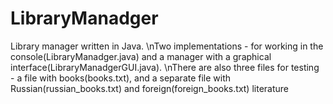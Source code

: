 # LibraryManadger
Library manager written in Java.
\nTwo implementations - for working in the console(LibraryManadger.java) and a manager with a graphical interface(LibraryManadgerGUI.java).
\nThere are also three files for testing - a file with books(books.txt), and a separate file with Russian(russian_books.txt) and foreign(foreign_books.txt) literature
